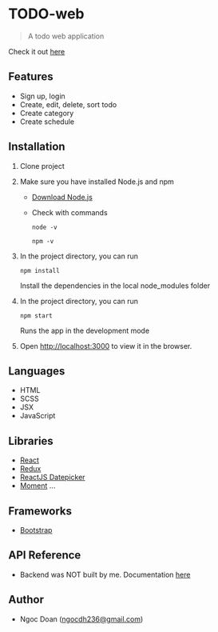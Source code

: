 # TODO-web
>A todo web application

Check it out [here](http://www.titekapps.com)

## Features
- Sign up, login
- Create, edit, delete, sort todo
- Create category
- Create schedule

## Installation
1. Clone project

2. Make sure you have installed Node.js and npm

	* [Download Node.js](https://nodejs.org/en/download/)

	* Check with commands

		`node -v`

		`npm -v`

3. In the project directory, you can run

	`npm install`

	Install the dependencies in the local node_modules folder

4. In the project directory, you can run

	`npm start`

	Runs the app in the development mode

5. Open [http://localhost:3000](http://localhost:3000) to view it in the browser.

## Languages
* HTML
* SCSS
* JSX
* JavaScript

## Libraries
* [React](https://reactjs.org)
* [Redux](https://redux.js.org)
* [ReactJS Datepicker](https://reactdatepicker.com)
* [Moment](https://momentjs.com)
...

## Frameworks
* [Bootstrap](https://getbootstrap.com)

## API Reference 
* Backend was NOT built by me. Documentation [here](http://muzify.eu/swagger-ui.html#/)

## Author
* Ngoc Doan (ngocdh236@gmail.com)